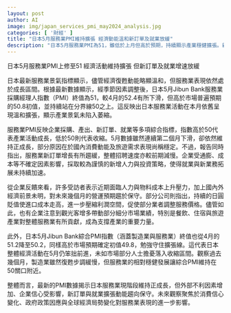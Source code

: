 ```yaml
---
layout: post
author: AI
image: img/japan_services_pmi_may2024_analysis.jpg
categories: [ '財經' ]
title: "日本5月服務業PMI維持擴張 經濟動能溫和新訂單及就業放緩"
description: "日本5月服務業PMI為51，雖低於上月但高於預期，持續顯示產業穩健擴張。新訂單和就業成長速度趨緩，企業因成本與前景不確定性轉趨保守。觀光與旅遊相關細分市場表現亮眼，彌補部分壓力。綜合PMI也在50之上，反映製造與服務業維持溫和復甦，未明外部風險與企業信心將續成市場觀察重點。"
---
```

日本5月服務業PMI上修至51  經濟活動維持擴張 但新訂單及就業增速放緩

日本最新服務業景氣指標顯示，儘管經濟復甦動能略顯溫和，但服務業表現依然處於成長區間。根據最新數據顯示，經季節因素調整後，日本5月Jibun Bank服務業採購經理人指數（PMI）終值為51，較4月的52.4有所下滑，但高於市場普遍預期的50.8初值，並持續站在分界線50之上。這反映出日本服務業活動在本月依舊呈現溫和擴張，顯示產業景氣未陷入萎縮。

服務業PMI反映企業採購、產出、新訂單、就業等多項綜合指標，指數高於50代表產業活動成長，低於50則代表收縮。5月數據雖然連續第二個月下滑，卻依然維持正成長，部分原因在於國內消費動能及旅遊需求表現尚稱穩定。不過，報告同時指出，服務業新訂單增長有所趨緩，整體招聘速度亦較前期減慢。企業受通膨、成本等不確定因素影響，採取較為謹慎的新增人力與投資策略，使得就業與新業務拓展未持續加速。

從企業反饋來看，許多受訪者表示近期面臨人力與物料成本上升壓力，加上國內外經濟前景未明，對未來幾個月的營運預期趨於保守。部分公司則指出，持續的日圓貶值使進口成本走高，進一步壓縮利潤空間，促使部分業者調整服務價格。儘管如此，也有企業注意到觀光客增多帶動部分細分市場業績，特別是餐飲、住宿與旅遊產業對整體服務業有所貢獻，成為支撐產業的重要力量。

此外，日本5月Jibun Bank綜合PMI指數（涵蓋製造業與服務業）終值也從4月的51.2降至50.2，同樣高於市場預期確定初值49.8，勉強守住擴張線。這代表日本整體經濟活動在5月仍笨拙前進，未如市場部分人士擔憂落入收縮區間。觀察過去幾個月，製造業雖然復甦步調緩慢，但服務業的相對穩健發展讓綜合PMI維持在50關口附近。

整體而言，最新的PMI數據揭示日本服務業現階段維持正成長，但外部不利因素增加、企業信心受影響，新訂單與就業擴張動能趨向保守。未來觀察聚焦於消費信心變化、政府政策因應與全球經濟局勢變化對服務業表現的進一步影響。